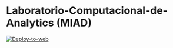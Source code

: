 # Laboratorio-Computacional-de-Analytics (MIAD)

[![Deploy-to-web](https://github.com/copa-uniandes/Laboratorio-Computacional-de-Analytics/actions/workflows/main.yml/badge.svg)](https://github.com/copa-uniandes/Laboratorio-Computacional-de-Analytics/actions/workflows/main.yml)
